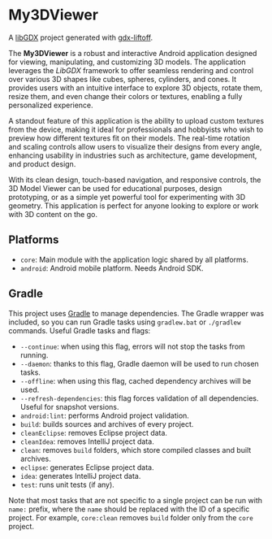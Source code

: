 # My3DViewer

A [libGDX](https://libgdx.com/) project generated with [gdx-liftoff](https://github.com/libgdx/gdx-liftoff).

The **My3DViewer** is a robust and interactive Android application designed for viewing, manipulating, and customizing 3D models. The application leverages the *LibGDX* framework to offer seamless rendering and control over various 3D shapes like cubes, spheres, cylinders, and cones. It provides users with an intuitive interface to explore 3D objects, rotate them, resize them, and even change their colors or textures, enabling a fully personalized experience.

A standout feature of this application is the ability to upload custom textures from the device, making it ideal for professionals and hobbyists who wish to preview how different textures fit on their models. The real-time rotation and scaling controls allow users to visualize their designs from every angle, enhancing usability in industries such as architecture, game development, and product design.

With its clean design, touch-based navigation, and responsive controls, the 3D Model Viewer can be used for educational purposes, design prototyping, or as a simple yet powerful tool for experimenting with 3D geometry. This application is perfect for anyone looking to explore or work with 3D content on the go.

## Platforms

- `core`: Main module with the application logic shared by all platforms.
- `android`: Android mobile platform. Needs Android SDK.

## Gradle

This project uses [Gradle](https://gradle.org/) to manage dependencies.
The Gradle wrapper was included, so you can run Gradle tasks using `gradlew.bat` or `./gradlew` commands.
Useful Gradle tasks and flags:

- `--continue`: when using this flag, errors will not stop the tasks from running.
- `--daemon`: thanks to this flag, Gradle daemon will be used to run chosen tasks.
- `--offline`: when using this flag, cached dependency archives will be used.
- `--refresh-dependencies`: this flag forces validation of all dependencies. Useful for snapshot versions.
- `android:lint`: performs Android project validation.
- `build`: builds sources and archives of every project.
- `cleanEclipse`: removes Eclipse project data.
- `cleanIdea`: removes IntelliJ project data.
- `clean`: removes `build` folders, which store compiled classes and built archives.
- `eclipse`: generates Eclipse project data.
- `idea`: generates IntelliJ project data.
- `test`: runs unit tests (if any).

Note that most tasks that are not specific to a single project can be run with `name:` prefix, where the `name` should be replaced with the ID of a specific project.
For example, `core:clean` removes `build` folder only from the `core` project.

